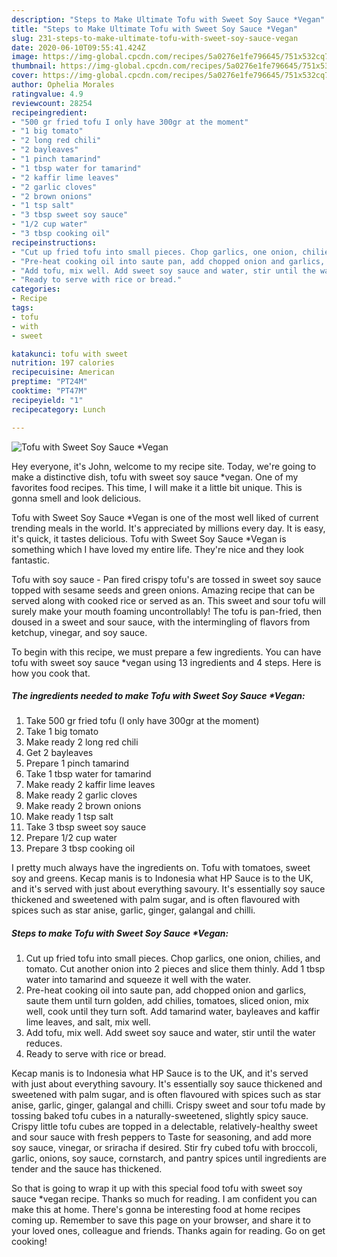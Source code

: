 ```yaml
---
description: "Steps to Make Ultimate Tofu with Sweet Soy Sauce *Vegan"
title: "Steps to Make Ultimate Tofu with Sweet Soy Sauce *Vegan"
slug: 231-steps-to-make-ultimate-tofu-with-sweet-soy-sauce-vegan
date: 2020-06-10T09:55:41.424Z
image: https://img-global.cpcdn.com/recipes/5a0276e1fe796645/751x532cq70/tofu-with-sweet-soy-sauce-vegan-recipe-main-photo.jpg
thumbnail: https://img-global.cpcdn.com/recipes/5a0276e1fe796645/751x532cq70/tofu-with-sweet-soy-sauce-vegan-recipe-main-photo.jpg
cover: https://img-global.cpcdn.com/recipes/5a0276e1fe796645/751x532cq70/tofu-with-sweet-soy-sauce-vegan-recipe-main-photo.jpg
author: Ophelia Morales
ratingvalue: 4.9
reviewcount: 28254
recipeingredient:
- "500 gr fried tofu I only have 300gr at the moment"
- "1 big tomato"
- "2 long red chili"
- "2 bayleaves"
- "1 pinch tamarind"
- "1 tbsp water for tamarind"
- "2 kaffir lime leaves"
- "2 garlic cloves"
- "2 brown onions"
- "1 tsp salt"
- "3 tbsp sweet soy sauce"
- "1/2 cup water"
- "3 tbsp cooking oil"
recipeinstructions:
- "Cut up fried tofu into small pieces. Chop garlics, one onion, chilies, and tomato. Cut another onion into 2 pieces and slice them thinly. Add 1 tbsp water into tamarind and squeeze it well with the water."
- "Pre-heat cooking oil into saute pan, add chopped onion and garlics, saute them until turn golden, add chilies, tomatoes, sliced onion, mix well, cook until they turn soft. Add tamarind water, bayleaves and kaffir lime leaves, and salt, mix well."
- "Add tofu, mix well. Add sweet soy sauce and water, stir until the water reduces."
- "Ready to serve with rice or bread."
categories:
- Recipe
tags:
- tofu
- with
- sweet

katakunci: tofu with sweet 
nutrition: 197 calories
recipecuisine: American
preptime: "PT24M"
cooktime: "PT47M"
recipeyield: "1"
recipecategory: Lunch

---
```



![Tofu with Sweet Soy Sauce *Vegan](https://img-global.cpcdn.com/recipes/5a0276e1fe796645/751x532cq70/tofu-with-sweet-soy-sauce-vegan-recipe-main-photo.jpg)

Hey everyone, it's John, welcome to my recipe site. Today, we're going to make a distinctive dish, tofu with sweet soy sauce *vegan. One of my favorites food recipes. This time, I will make it a little bit unique. This is gonna smell and look delicious.

Tofu with Sweet Soy Sauce *Vegan is one of the most well liked of current trending meals in the world. It's appreciated by millions every day. It is easy, it's quick, it tastes delicious. Tofu with Sweet Soy Sauce *Vegan is something which I have loved my entire life. They're nice and they look fantastic.

Tofu with soy sauce - Pan fired crispy tofu&#39;s are tossed in sweet soy sauce topped with sesame seeds and green onions. Amazing recipe that can be served along with cooked rice or served as an. This sweet and sour tofu will surely make your mouth foaming uncontrollably! The tofu is pan-fried, then doused in a sweet and sour sauce, with the intermingling of flavors from ketchup, vinegar, and soy sauce.


To begin with this recipe, we must prepare a few ingredients. You can have tofu with sweet soy sauce *vegan using 13 ingredients and 4 steps. Here is how you cook that.

<!--inarticleads1-->

##### The ingredients needed to make Tofu with Sweet Soy Sauce *Vegan:

1. Take 500 gr fried tofu (I only have 300gr at the moment)
1. Take 1 big tomato
1. Make ready 2 long red chili
1. Get 2 bayleaves
1. Prepare 1 pinch tamarind
1. Take 1 tbsp water for tamarind
1. Make ready 2 kaffir lime leaves
1. Make ready 2 garlic cloves
1. Make ready 2 brown onions
1. Make ready 1 tsp salt
1. Take 3 tbsp sweet soy sauce
1. Prepare 1/2 cup water
1. Prepare 3 tbsp cooking oil


I pretty much always have the ingredients on. Tofu with tomatoes, sweet soy and greens. Kecap manis is to Indonesia what HP Sauce is to the UK, and it&#39;s served with just about everything savoury. It&#39;s essentially soy sauce thickened and sweetened with palm sugar, and is often flavoured with spices such as star anise, garlic, ginger, galangal and chilli. 

<!--inarticleads2-->

##### Steps to make Tofu with Sweet Soy Sauce *Vegan:

1. Cut up fried tofu into small pieces. Chop garlics, one onion, chilies, and tomato. Cut another onion into 2 pieces and slice them thinly. Add 1 tbsp water into tamarind and squeeze it well with the water.
1. Pre-heat cooking oil into saute pan, add chopped onion and garlics, saute them until turn golden, add chilies, tomatoes, sliced onion, mix well, cook until they turn soft. Add tamarind water, bayleaves and kaffir lime leaves, and salt, mix well.
1. Add tofu, mix well. Add sweet soy sauce and water, stir until the water reduces.
1. Ready to serve with rice or bread.


Kecap manis is to Indonesia what HP Sauce is to the UK, and it&#39;s served with just about everything savoury. It&#39;s essentially soy sauce thickened and sweetened with palm sugar, and is often flavoured with spices such as star anise, garlic, ginger, galangal and chilli. Crispy sweet and sour tofu made by tossing baked tofu cubes in a naturally-sweetened, slightly spicy sauce. Crispy little tofu cubes are topped in a delectable, relatively-healthy sweet and sour sauce with fresh peppers to Taste for seasoning, and add more soy sauce, vinegar, or sriracha if desired. Stir fry cubed tofu with broccoli, garlic, onions, soy sauce, cornstarch, and pantry spices until ingredients are tender and the sauce has thickened. 

So that is going to wrap it up with this special food tofu with sweet soy sauce *vegan recipe. Thanks so much for reading. I am confident you can make this at home. There's gonna be interesting food at home recipes coming up. Remember to save this page on your browser, and share it to your loved ones, colleague and friends. Thanks again for reading. Go on get cooking!
